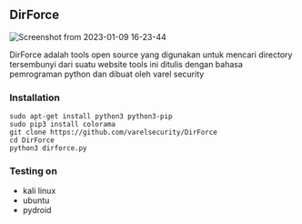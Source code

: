 ## DirForce

![Screenshot from 2023-01-09 16-23-44](https://user-images.githubusercontent.com/105418279/211276134-320ffaef-489b-4768-a60d-bceb78ca2a67.png)

DirForce adalah tools open source yang digunakan untuk mencari directory tersembunyi dari suatu website tools ini ditulis dengan bahasa pemrograman python dan dibuat oleh varel security

### Installation
```
sudo apt-get install python3 python3-pip
sudo pip3 install colorama
git clone https://github.com/varelsecurity/DirForce
cd DirForce
python3 dirforce.py
```

### Testing on 

* kali linux
* ubuntu
* pydroid
